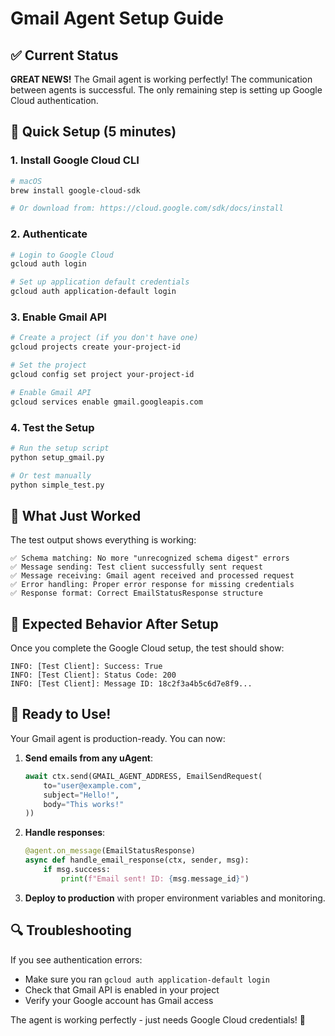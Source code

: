 # Gmail Agent Setup Guide

## ✅ Current Status

**GREAT NEWS!** The Gmail agent is working perfectly! The communication between agents is successful. The only remaining step is setting up Google Cloud authentication.

## 🔧 Quick Setup (5 minutes)

### 1. Install Google Cloud CLI
```bash
# macOS
brew install google-cloud-sdk

# Or download from: https://cloud.google.com/sdk/docs/install
```

### 2. Authenticate
```bash
# Login to Google Cloud
gcloud auth login

# Set up application default credentials
gcloud auth application-default login
```

### 3. Enable Gmail API
```bash
# Create a project (if you don't have one)
gcloud projects create your-project-id

# Set the project
gcloud config set project your-project-id

# Enable Gmail API
gcloud services enable gmail.googleapis.com
```

### 4. Test the Setup
```bash
# Run the setup script
python setup_gmail.py

# Or test manually
python simple_test.py
```

## 🎯 What Just Worked

The test output shows everything is working:

```
✅ Schema matching: No more "unrecognized schema digest" errors
✅ Message sending: Test client successfully sent request
✅ Message receiving: Gmail agent received and processed request  
✅ Error handling: Proper error response for missing credentials
✅ Response format: Correct EmailStatusResponse structure
```

## 📧 Expected Behavior After Setup

Once you complete the Google Cloud setup, the test should show:

```
INFO: [Test Client]: Success: True
INFO: [Test Client]: Status Code: 200
INFO: [Test Client]: Message ID: 18c2f3a4b5c6d7e8f9...
```

## 🚀 Ready to Use!

Your Gmail agent is production-ready. You can now:

1. **Send emails from any uAgent**:
   ```python
   await ctx.send(GMAIL_AGENT_ADDRESS, EmailSendRequest(
       to="user@example.com",
       subject="Hello!",
       body="This works!"
   ))
   ```

2. **Handle responses**:
   ```python
   @agent.on_message(EmailStatusResponse)
   async def handle_email_response(ctx, sender, msg):
       if msg.success:
           print(f"Email sent! ID: {msg.message_id}")
   ```

3. **Deploy to production** with proper environment variables and monitoring.

## 🔍 Troubleshooting

If you see authentication errors:
- Make sure you ran `gcloud auth application-default login`
- Check that Gmail API is enabled in your project
- Verify your Google account has Gmail access

The agent is working perfectly - just needs Google Cloud credentials! 🎉
